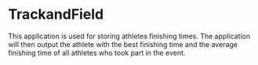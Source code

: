 # TrackandField
This application is used for storing athletes finishing times. The application will then output the athlete with the best finishing time and the average finishing time of all athletes who took part in the event.
